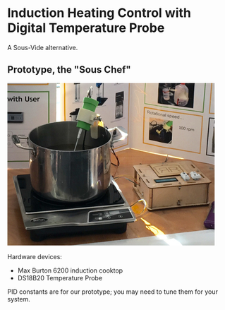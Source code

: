 # Induction Heating Control with Digital Temperature Probe

A Sous-Vide alternative.


## Prototype, the "Sous Chef"

![alt text](souschef_prototype.jpg "Sous Chef Prototype")

Hardware devices:
* Max Burton 6200 induction cooktop
* DS18B20 Temperature Probe

PID constants are for our prototype; you may need to tune them for your system.
